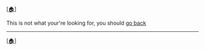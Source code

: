 <!-- u251008-->

[[🏠︎](../README.md)]

This is not what your're looking for, you should [go back](../)

***

[[🏠︎](/README.md)]

